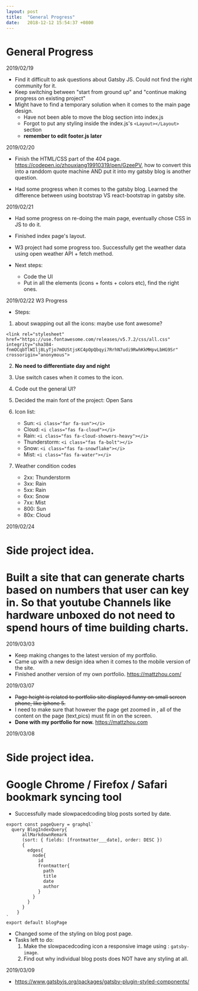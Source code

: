 ```yaml
---
layout: post
title:  "General Progress"
date:   2018-12-12 15:54:37 +0800
---
```


# General Progress


2019/02/19
* Find it difficult to ask questions about Gatsby JS. Could not find the right community for it.
* Keep switching between "start from ground up" and "continue making progress on existing project"
* Might have to find a temporary solution when it comes to the main page design.
    * Have not been able to move the blog section into index.js
    * Forgot to put any styling inside the index.js's `<Layout></Layout>` section
    * **remember to edit footer.js later**

2019/02/20
* Finish the HTML/CSS part of the 404 page. https://codepen.io/zhouxiang19910319/pen/GzeePV, how to convert this into a randdom quote machine AND put it into my gatsby blog is another question.

* Had some progress when it comes to the gatsby blog. Learned the difference between using bootstrap VS react-bootstrap in gatsby site.

2019/02/21
* Had some progress on re-doing the main page, eventually chose CSS in JS to do it.
* Finished index page's layout.

* W3 project had some progress too. Successfully get the weather data using open weather API + fetch method. 
* Next steps: 
  * Code the UI
  * Put in all the elements (icons + fonts + colors etc), find the right ones.

2019/02/22 W3 Progress
* Steps: 
1. about swapping out all the icons: maybe use font awesome? 


`<link rel="stylesheet" href="https://use.fontawesome.com/releases/v5.7.2/css/all.css" integrity="sha384-fnmOCqbTlWIlj8LyTjo7mOUStjsKC4pOpQbqyi7RrhN7udi9RwhKkMHpvLbHG9Sr" crossorigin="anonymous">
` 

2. **No need to differentiate day and night**
3. Use switch cases when it comes to the icon.
4. Code out the general UI?
5. Decided the main font of the project: Open Sans
6. Icon list:
    * Sun:  `<i class="far fa-sun"></i>`
    * Cloud: `<i class="fas fa-cloud"></i>`
    * Rain: `<i class="fas fa-cloud-showers-heavy"></i>`
    * Thunderstorm: `<i class="fas fa-bolt"></i>`
    * Snow: `<i class="fas fa-snowflake"></i>`
    * Mist: `<i class="fas fa-water"></i>`

7. Weather condition codes
    * 2xx: Thunderstorm
    * 3xx: Rain
    * 5xx: Rain
    * 6xx: Snow
    * 7xx: Mist
    * 800: Sun
    * 80x: Cloud

2019/02/24

# **Side project idea.**
# **Built a site that can generate charts based on numbers that user can key in. So that youtube Channels like hardware unboxed do not need to spend hours of time building charts.**


2019/03/03

* Keep making changes to the latest version of my portfolio.
* Came up with a new design idea when it comes to the mobile version of the site.
* Finished another version of my own portfolio. https://mattzhou.com/

2019/03/07
* ~~Page height is related to portfolio site displayed funny on small screen phone, like iphone 5.~~
* I need to make sure that however the page get zoomed in , all of the content on the page (text,pics) must fit in on the screen.
* **Done with my portfolio for now.** https://mattzhou.com

2019/03/08
# **Side project idea.**
# **Google Chrome / Firefox / Safari bookmark syncing tool**

* Successfully made slowpacedcoding blog posts sorted by date. 

```
export const pageQuery = graphql`
  query BlogIndexQuery{
      allMarkdownRemark
      (sort: { fields: [frontmatter___date], order: DESC })
      {
        edges{
          node{
            id
            frontmatter{
              path
              title
              date
              author
            }
          }
        }
      }
    }
`
export default blogPage
```

* Changed some of the styling on blog post page.
* Tasks left to do: 
    1. Make the slowpacedcoding icon a responsive image using : `gatsby-image`.
    2. Find out why individual blog posts does NOT have any styling at all.

2019/03/09

* https://www.gatsbyjs.org/packages/gatsby-plugin-styled-components/
